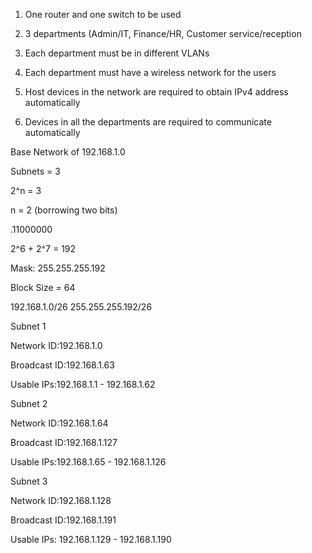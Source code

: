 1. One router and one switch to be used 

2. 3 departments (Admin/IT, Finance/HR, Customer service/reception

3. Each department must be in different VLANs

4. Each department must have a wireless network for the users

5. Host devices in the network are required to obtain IPv4 address automatically

6. Devices in all the departments are required to communicate automatically




Base Network of 192.168.1.0

Subnets = 3 

2^n = 3

n = 2 (borrowing two bits)

.11000000

2^6 + 2^7 = 192

Mask: 255.255.255.192

Block Size = 64


192.168.1.0/26
255.255.255.192/26


Subnet 1

Network ID:192.168.1.0

Broadcast ID:192.168.1.63

Usable IPs:192.168.1.1 - 192.168.1.62


Subnet 2 

Network ID:192.168.1.64

Broadcast ID:192.168.1.127

Usable IPs:192.168.1.65 - 192.168.1.126


Subnet 3 

Network ID:192.168.1.128

Broadcast ID:192.168.1.191

Usable IPs: 192.168.1.129 - 192.168.1.190
